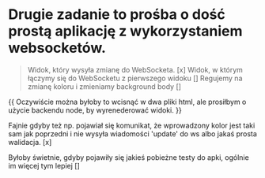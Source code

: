 # Drugie zadanie to prośba o dość prostą aplikację z wykorzystaniem websocketów.

> Widok, który wysyła zmianę do WebSocketa. [x]
> Widok, w którym łączymy się do WebSocketu z pierwszego widoku []
> Regujemy na zmianę koloru i zmieniamy background body []

{{
    Oczywiście można byłoby to wcisnąć w dwa pliki html, ale prosiłbym o użycie backendu node, by wyrenederować widoki.
}}

Fajnie gdyby też np. pojawiał się komunikat, że wprowadzony kolor jest taki sam jak poprzedni i nie wysyła wiadomości 'update' do ws albo jakaś prosta walidacja. [x]

Byłoby świetnie, gdyby pojawiły się jakieś pobieżne testy do apki, ogólnie im więcej tym lepiej []
